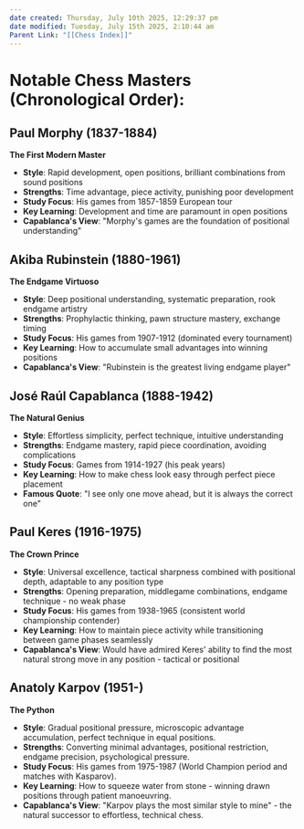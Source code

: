 ```yaml
---
date created: Thursday, July 10th 2025, 12:29:37 pm
date modified: Tuesday, July 15th 2025, 2:10:44 am
Parent Link: "[[Chess Index]]"
---
```


# Notable Chess Masters (Chronological Order):

## **Paul Morphy (1837-1884)**

**The First Modern Master**
- **Style**: Rapid development, open positions, brilliant combinations from sound positions
- **Strengths**: Time advantage, piece activity, punishing poor development
- **Study Focus**: His games from 1857-1859 European tour
- **Key Learning**: Development and time are paramount in open positions
- **Capablanca's View**: "Morphy's games are the foundation of positional understanding"
## **Akiba Rubinstein (1880-1961)**

**The Endgame Virtuoso**
- **Style**: Deep positional understanding, systematic preparation, rook endgame artistry
- **Strengths**: Prophylactic thinking, pawn structure mastery, exchange timing
- **Study Focus**: His games from 1907-1912 (dominated every tournament)
- **Key Learning**: How to accumulate small advantages into winning positions
- **Capablanca's View**: "Rubinstein is the greatest living endgame player"
## **José Raúl Capablanca (1888-1942)**

**The Natural Genius**
- **Style**: Effortless simplicity, perfect technique, intuitive understanding
- **Strengths**: Endgame mastery, rapid piece coordination, avoiding complications
- **Study Focus**: Games from 1914-1927 (his peak years)
- **Key Learning**: How to make chess look easy through perfect piece placement
- **Famous Quote**: "I see only one move ahead, but it is always the correct one"
## **Paul Keres (1916-1975)**

**The Crown Prince**
- **Style**: Universal excellence, tactical sharpness combined with positional depth, adaptable to any position type
- **Strengths**: Opening preparation, middlegame combinations, endgame technique - no weak phase
- **Study Focus**: His games from 1938-1965 (consistent world championship contender)
- **Key Learning**: How to maintain piece activity while transitioning between game phases seamlessly
- **Capablanca's View**: Would have admired Keres' ability to find the most natural strong move in any position - tactical or positional

## **Anatoly Karpov (1951-)**

**The Python**
- **Style**: Gradual positional pressure, microscopic advantage accumulation, perfect technique in equal positions.
- **Strengths**: Converting minimal advantages, positional restriction, endgame precision, psychological pressure.
- **Study Focus**: His games from 1975-1987 (World Champion period and matches with Kasparov).
- **Key Learning**: How to squeeze water from stone - winning drawn positions through patient manoeuvring.
- **Capablanca's View**: "Karpov plays the most similar style to mine" - the natural successor to effortless, technical chess.